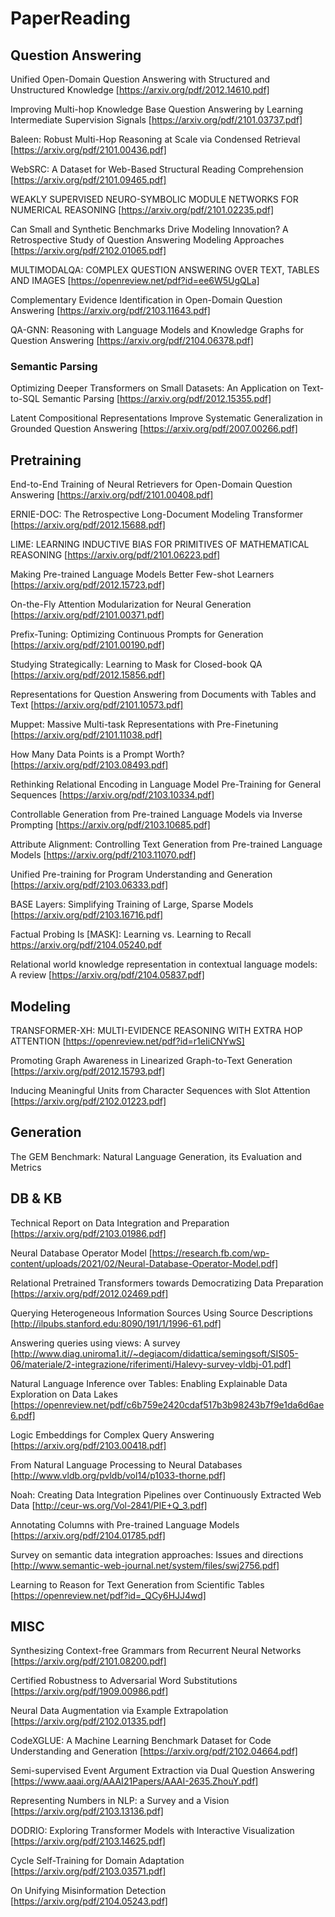 # PaperReading
## Question Answering
Unified Open-Domain Question Answering with Structured and Unstructured Knowledge [https://arxiv.org/pdf/2012.14610.pdf]

Improving Multi-hop Knowledge Base Question Answering by Learning Intermediate Supervision Signals [https://arxiv.org/pdf/2101.03737.pdf]

Baleen: Robust Multi-Hop Reasoning at Scale via Condensed Retrieval [https://arxiv.org/pdf/2101.00436.pdf]

WebSRC: A Dataset for Web-Based Structural Reading Comprehension [https://arxiv.org/pdf/2101.09465.pdf]

WEAKLY SUPERVISED NEURO-SYMBOLIC MODULE NETWORKS FOR NUMERICAL REASONING [https://arxiv.org/pdf/2101.02235.pdf]

Can Small and Synthetic Benchmarks Drive Modeling Innovation? A Retrospective Study of Question Answering Modeling Approaches [https://arxiv.org/pdf/2102.01065.pdf]

MULTIMODALQA: COMPLEX QUESTION ANSWERING OVER TEXT, TABLES AND IMAGES [https://openreview.net/pdf?id=ee6W5UgQLa]

Complementary Evidence Identification in Open-Domain Question Answering [https://arxiv.org/pdf/2103.11643.pdf]

QA-GNN: Reasoning with Language Models and Knowledge Graphs for Question Answering [https://arxiv.org/pdf/2104.06378.pdf]

### Semantic Parsing
Optimizing Deeper Transformers on Small Datasets: An Application on Text-to-SQL Semantic Parsing [https://arxiv.org/pdf/2012.15355.pdf]

Latent Compositional Representations Improve Systematic Generalization in Grounded Question Answering [https://arxiv.org/pdf/2007.00266.pdf]


## Pretraining
End-to-End Training of Neural Retrievers for Open-Domain Question Answering [https://arxiv.org/pdf/2101.00408.pdf]

ERNIE-DOC: The Retrospective Long-Document Modeling Transformer [https://arxiv.org/pdf/2012.15688.pdf]

LIME: LEARNING INDUCTIVE BIAS FOR PRIMITIVES OF MATHEMATICAL REASONING [https://arxiv.org/pdf/2101.06223.pdf]

Making Pre-trained Language Models Better Few-shot Learners [https://arxiv.org/pdf/2012.15723.pdf]

On-the-Fly Attention Modularization for Neural Generation [https://arxiv.org/pdf/2101.00371.pdf]

Prefix-Tuning: Optimizing Continuous Prompts for Generation [https://arxiv.org/pdf/2101.00190.pdf]

Studying Strategically: Learning to Mask for Closed-book QA [https://arxiv.org/pdf/2012.15856.pdf]

Representations for Question Answering from Documents with Tables and Text [https://arxiv.org/pdf/2101.10573.pdf]

Muppet: Massive Multi-task Representations with Pre-Finetuning [https://arxiv.org/pdf/2101.11038.pdf]

How Many Data Points is a Prompt Worth? [https://arxiv.org/pdf/2103.08493.pdf]

Rethinking Relational Encoding in Language Model Pre-Training for General Sequences [https://arxiv.org/pdf/2103.10334.pdf]

Controllable Generation from Pre-trained Language Models via Inverse Prompting [https://arxiv.org/pdf/2103.10685.pdf]

Attribute Alignment: Controlling Text Generation from Pre-trained Language Models [https://arxiv.org/pdf/2103.11070.pdf]

Unified Pre-training for Program Understanding and Generation [https://arxiv.org/pdf/2103.06333.pdf]

BASE Layers: Simplifying Training of Large, Sparse Models [https://arxiv.org/pdf/2103.16716.pdf]

Factual Probing Is [MASK]: Learning vs. Learning to Recall https://arxiv.org/pdf/2104.05240.pdf

Relational world knowledge representation in contextual language models: A review [https://arxiv.org/pdf/2104.05837.pdf]

## Modeling
TRANSFORMER-XH: MULTI-EVIDENCE REASONING WITH EXTRA HOP ATTENTION [https://openreview.net/pdf?id=r1eIiCNYwS]

Promoting Graph Awareness in Linearized Graph-to-Text Generation [https://arxiv.org/pdf/2012.15793.pdf]

Inducing Meaningful Units from Character Sequences with Slot Attention [https://arxiv.org/pdf/2102.01223.pdf]

## Generation
The GEM Benchmark: Natural Language Generation, its Evaluation and Metrics

## DB & KB
Technical Report on Data Integration and Preparation [https://arxiv.org/pdf/2103.01986.pdf]

Neural Database Operator Model [https://research.fb.com/wp-content/uploads/2021/02/Neural-Database-Operator-Model.pdf]

Relational Pretrained Transformers towards Democratizing Data Preparation [https://arxiv.org/pdf/2012.02469.pdf]

Querying Heterogeneous Information Sources Using Source Descriptions [http://ilpubs.stanford.edu:8090/191/1/1996-61.pdf]

Answering queries using views: A survey [http://www.diag.uniroma1.it//~degiacom/didattica/semingsoft/SIS05-06/materiale/2-integrazione/riferimenti/Halevy-survey-vldbj-01.pdf]

Natural Language Inference over Tables: Enabling Explainable Data Exploration on Data Lakes [https://openreview.net/pdf/c6b759e2420cdaf517b3b98243b7f9e1da6d6ae6.pdf]

Logic Embeddings for Complex Query Answering [https://arxiv.org/pdf/2103.00418.pdf]

From Natural Language Processing to Neural Databases [http://www.vldb.org/pvldb/vol14/p1033-thorne.pdf]

Noah: Creating Data Integration Pipelines over Continuously Extracted Web Data [http://ceur-ws.org/Vol-2841/PIE+Q_3.pdf]

Annotating Columns with Pre-trained Language Models [https://arxiv.org/pdf/2104.01785.pdf]

Survey on semantic data integration approaches: Issues and directions [http://www.semantic-web-journal.net/system/files/swj2756.pdf]

Learning to Reason for Text Generation from Scientific Tables [https://openreview.net/pdf?id=_QCy6HJJ4wd]

## MISC
Synthesizing Context-free Grammars from Recurrent Neural Networks [https://arxiv.org/pdf/2101.08200.pdf]

Certified Robustness to Adversarial Word Substitutions [https://arxiv.org/pdf/1909.00986.pdf]

Neural Data Augmentation via Example Extrapolation [https://arxiv.org/pdf/2102.01335.pdf]

CodeXGLUE: A Machine Learning Benchmark Dataset for Code Understanding and Generation [https://arxiv.org/pdf/2102.04664.pdf]

Semi-supervised Event Argument Extraction via Dual Question Answering [https://www.aaai.org/AAAI21Papers/AAAI-2635.ZhouY.pdf]

Representing Numbers in NLP: a Survey and a Vision [https://arxiv.org/pdf/2103.13136.pdf]

DODRIO: Exploring Transformer Models with Interactive Visualization [https://arxiv.org/pdf/2103.14625.pdf]

Cycle Self-Training for Domain Adaptation [https://arxiv.org/pdf/2103.03571.pdf]

On Unifying Misinformation Detection [https://arxiv.org/pdf/2104.05243.pdf]
